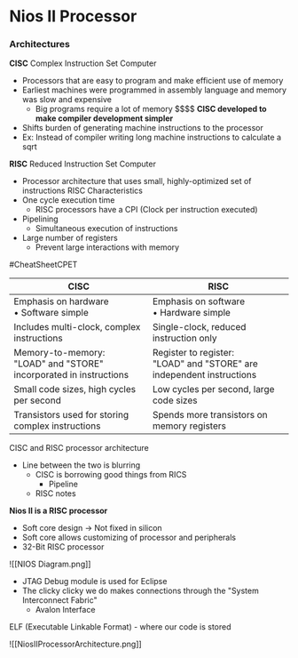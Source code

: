 # Nios II Processor

### Architectures
**CISC**
Complex Instruction Set Computer
- Processors that are easy to program and make efficient use of memory
- Earliest machines were programmed in assembly language and memory was slow and expensive
	- Big programs require a lot of memory \$\$\$\$
**CISC developed to make compiler development simpler**
- Shifts burden of generating machine instructions to the processor
- Ex: Instead of compiler writing long machine instructions to calculate a sqrt

**RISC**
Reduced Instruction Set Computer
- Processor architecture that uses small, highly-optimized set of instructions
RISC Characteristics 
- One cycle execution time
	- RISC processors have a CPI (Clock per instruction executed)
- Pipelining
	- Simultaneous execution of instructions
- Large number of registers
	- Prevent large interactions with memory

#CheatSheetCPET

| **CISC**                                                             | **RISC**                                                                 |
| -------------------------------------------------------------------- | ------------------------------------------------------------------------ |
| Emphasis on hardware<br>• Software simple                            | Emphasis on software<br>• Hardware simple                                |
| Includes multi-clock, complex instructions                           | Single-clock, reduced instruction only                                   |
| Memory-to-memory:<br>"LOAD" and "STORE" incorporated in instructions | Register to register:<br>"LOAD" and "STORE" are independent instructions |
| Small code sizes, high cycles per second                             | Low cycles per second, large code sizes                                  |
| Transistors used for storing complex instructions                    | Spends more transistors on memory registers                              |

CISC and RISC processor architecture
- Line between the two is blurring
	- CISC is borrowing good things from RICS
		- Pipeline
	- RISC notes

**Nios II is a RISC processor**
- Soft core design -> Not fixed in silicon
- Soft core allows customizing of processor and peripherals
- 32-Bit RISC processor

![[NIOS Diagram.png]]
- JTAG Debug module is used for Eclipse
- The clicky clicky we do makes connections through the "System Interconnect Fabric"
	- Avalon Interface

ELF (Executable Linkable Format) - where our code is stored

![[NiosIIProcessorArchitecture.png]]